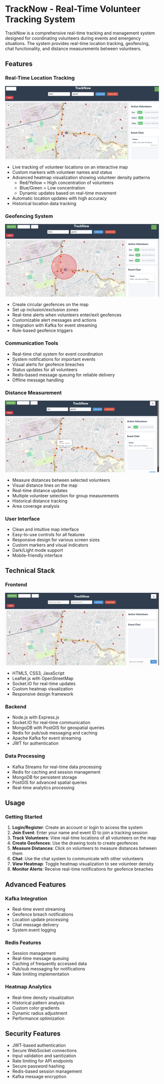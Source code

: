 # TrackNow - Real-Time Volunteer Tracking System



TrackNow is a comprehensive real-time tracking and management system designed for coordinating volunteers during events and emergency situations. The system provides real-time location tracking, geofencing, chat functionality, and distance measurements between volunteers.

## Features

### Real-Time Location Tracking
![Location Tracking](docs/tracking.png)
- Live tracking of volunteer locations on an interactive map
- Custom markers with volunteer names and status
- Advanced heatmap visualization showing volunteer density patterns
  - Red/Yellow = High concentration of volunteers
  - Blue/Green = Low concentration
  - Dynamic updates based on real-time movement
- Automatic location updates with high accuracy
- Historical location data tracking

### Geofencing System
![Geofencing](docs/geofencing.png)
- Create circular geofences on the map
- Set up inclusion/exclusion zones
- Real-time alerts when volunteers enter/exit geofences
- Customizable alert messages and actions
- Integration with Kafka for event streaming
- Rule-based geofence triggers

### Communication Tools

- Real-time chat system for event coordination
- System notifications for important events
- Visual alerts for geofence breaches
- Status updates for all volunteers
- Redis-based message queuing for reliable delivery
- Offline message handling

### Distance Measurement
![Distance Measurement](docs/distance1.png)
- Measure distances between selected volunteers
- Visual distance lines on the map
- Real-time distance updates
- Multiple volunteer selection for group measurements
- Historical distance tracking
- Area coverage analysis

### User Interface

- Clean and intuitive map interface
- Easy-to-use controls for all features
- Responsive design for various screen sizes
- Custom markers and visual indicators
- Dark/Light mode support
- Mobile-friendly interface

## Technical Stack

### Frontend
![Frontend Architecture](docs/frontend.png)
- HTML5, CSS3, JavaScript
- Leaflet.js with OpenStreetMap
- Socket.IO for real-time updates
- Custom heatmap visualization
- Responsive design framework

### Backend

- Node.js with Express.js
- Socket.IO for real-time communication
- MongoDB with PostGIS for geospatial queries
- Redis for pub/sub messaging and caching
- Apache Kafka for event streaming
- JWT for authentication

### Data Processing

- Kafka Streams for real-time data processing
- Redis for caching and session management
- MongoDB for persistent storage
- PostGIS for advanced spatial queries
- Real-time analytics processing


## Usage

### Getting Started


1. **Login/Register**: Create an account or login to access the system
2. **Join Event**: Enter your name and event ID to join a tracking session
3. **Track Volunteers**: View real-time locations of all volunteers on the map
4. **Create Geofences**: Use the drawing tools to create geofences
5. **Measure Distances**: Click on volunteers to measure distances between them
6. **Chat**: Use the chat system to communicate with other volunteers
7. **View Heatmap**: Toggle heatmap visualization to see volunteer density
8. **Monitor Alerts**: Receive real-time notifications for geofence breaches

## Advanced Features

### Kafka Integration

- Real-time event streaming
- Geofence breach notifications
- Location update processing
- Chat message delivery
- System event logging

### Redis Features

- Session management
- Real-time message queuing
- Caching of frequently accessed data
- Pub/sub messaging for notifications
- Rate limiting implementation

### Heatmap Analytics

- Real-time density visualization
- Historical pattern analysis
- Custom color gradients
- Dynamic radius adjustment
- Performance optimization

## Security Features

- JWT-based authentication
- Secure WebSocket connections
- Input validation and sanitization
- Rate limiting for API endpoints
- Secure password hashing
- Redis-based session management
- Kafka message encryption



